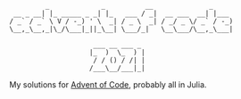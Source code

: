 
```
         _             _          __              _
 __ _ __| |_ _____ _ _| |_   ___ / _|  __ ___  __| |___
/ _` / _` \ V / -_) ' \  _| / _ \  _| / _/ _ \/ _` / -_)
\__,_\__,_|\_/\___|_||_\__| \___/_|   \__\___/\__,_\___|

                     ___ __ ___ _
                    |_  )  \_  ) |
                     / / () / /| |
                    /___\__/___|_|

```

My solutions for [Advent of Code](https://adventofcode.com/2021), probably all
in Julia.
